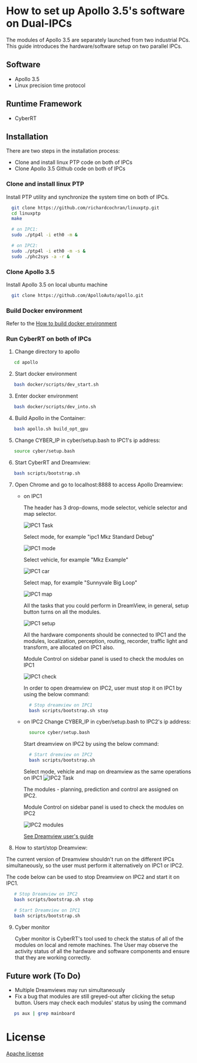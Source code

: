 # How to set up Apollo 3.5's software on Dual-IPCs

The modules of Apollo 3.5 are separately launched from two industrial PCs. This guide introduces the hardware/software setup on two parallel IPCs.

## Software

  - Apollo 3.5
  - Linux precision time protocol

## Runtime Framework
  - CyberRT

## Installation

There are two steps in the installation process:
 - Clone and install linux PTP code on both of IPCs
 - Clone Apollo 3.5 Github code on both of IPCs

### Clone and install linux PTP
  Install PTP utility and synchronize the system time on both of IPCs.

  ```sh
    git clone https://github.com/richardcochran/linuxptp.git
    cd linuxptp
    make

    # on IPC1:
    sudo ./ptp4l -i eth0 -m &

    # on IPC2:
    sudo ./ptp4l -i eth0 -m -s &
    sudo ./phc2sys -a -r &
   ```

### Clone Apollo 3.5
  Install Apollo 3.5 on local ubuntu machine
  ```sh
    git clone https://github.com/ApolloAuto/apollo.git
  ```

  ### Build Docker environment
  Refer to the [How to build docker environment](./apollo_software_installation_guide.md)

  ### Run CyberRT on both of IPCs
  1. Change directory to apollo
  ```sh
     cd apollo
  ```
  2. Start docker environment
  ```sh
     bash docker/scripts/dev_start.sh
  ```
  3. Enter docker environment
  ```sh
     bash docker/scripts/dev_into.sh
  ```
  4. Build Apollo in the Container:
  ```sh
     bash apollo.sh build_opt_gpu
  ```
  5. Change CYBER_IP in cyber/setup.bash to IPC1's ip address:
  ```sh
     source cyber/setup.bash
  ```
  6. Start CyberRT and Dreamview:
  ```sh
     bash scripts/bootstrap.sh
  ```

  7. Open Chrome and go to localhost:8888 to access Apollo Dreamview:

      - on IPC1



        The header has 3 drop-downs, mode selector, vehicle selector and map selector.

        ![IPC1 Task](images/IPC1_dv.png)


        Select mode, for example "ipc1 Mkz Standard Debug"

        ![IPC1 mode](images/IPC1_mode.png)



        Select vehicle, for example "Mkz Example"

        ![IPC1 car](images/IPC1_car.png)



        Select map, for example "Sunnyvale Big Loop"

        ![IPC1 map](images/IPC1_map.png)



        All the tasks that you could perform in DreamView, in general, setup button turns on all the modules.

        ![IPC1 setup](images/IPC1_setup.png)


        All the hardware components should be connected to IPC1 and the modules, localization, perception, routing, recorder, traffic light and transform, are allocated on IPC1 also.

        Module Control on sidebar panel is used to check the modules on IPC1

        ![IPC1 check](images/IPC1_check.png)

        In order to open dreamview on IPC2, user must stop it on IPC1 by using the below command:
        ```sh
          # Stop dreamview on IPC1
          bash scripts/bootstrap.sh stop
        ```

      - on IPC2
        Change CYBER_IP in cyber/setup.bash to IPC2's ip address:
        ```sh
          source cyber/setup.bash
        ```

        Start dreamview on IPC2 by using the below command:

        ```sh
          # Start dremview on IPC2
          bash scripts/bootstrap.sh
        ```

        Select mode, vehicle and map on dreamview as the same operations on IPC1
        ![IPC2 Task](images/IPC2_setup.png)


        The modules - planning, prediction and control are assigned on IPC2.

        Module Control on sidebar panel is used to check the modules on IPC2

        ![IPC2 modules](images/IPC2_check.png)


        [See Dreamview user's guide](../13_Apollo%20Tool/%E5%8F%AF%E8%A7%86%E5%8C%96%E4%BA%A4%E4%BA%92%E5%B7%A5%E5%85%B7Dremview/dreamview_usage_table.md)

8. How to start/stop Dreamview:

  The current version of Dreamview shouldn't run on the different IPCs simultaneously, so the user must perform it alternatively on IPC1 or IPC2.

  The code below can be used to stop Dreamview on IPC2 and start it on IPC1.

  ```sh
     # Stop Dreamview on IPC2
     bash scripts/bootstrap.sh stop

     # Start Dreamview on IPC1
     bash scripts/bootstrap.sh
  ```

  9. Cyber monitor

      Cyber monitor is CyberRT's tool used to check the status of all of the modules on local and remote machines. The User may observe the activity status of all the hardware and software components and ensure that they are working correctly.

## Future work (To Do)
  - Multiple Dreamviews may run simultaneously
  - Fix a bug that modules are still greyed-out after clicking the setup button. Users may check each modules' status by using the command
  ```sh
     ps aux | grep mainboard
  ```


# License

  [Apache license](../../LICENSE)




